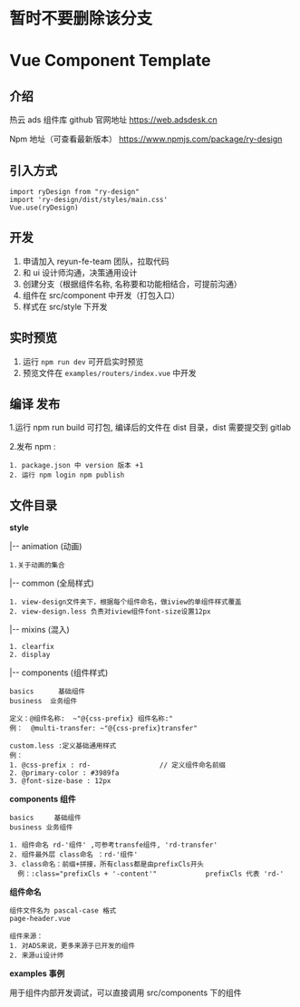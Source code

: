 # 暂时不要删除该分支

# Vue Component Template

## 介绍

热云 ads 组件库 github
官网地址 https://web.adsdesk.cn

Npm 地址（可查看最新版本）
https://www.npmjs.com/package/ry-design 

## 引入方式

    import ryDesign from "ry-design"
    import 'ry-design/dist/styles/main.css'
    Vue.use(ryDesign)

## 开发

1. 申请加入 reyun-fe-team 团队，拉取代码
2. 和 ui 设计师沟通，决策通用设计
3. 创建分支（根据组件名称, 名称要和功能相结合，可提前沟通）
4. 组件在 src/component 中开发（打包入口）
5. 样式在 src/style 下开发

## 实时预览

1. 运行 `npm run dev` 可开启实时预览
2. 预览文件在 `examples/routers/index.vue` 中开发

## 编译 发布

1.运行 npm run build 可打包, 编译后的文件在 dist 目录，dist 需要提交到 gitlab 

2.发布 npm :

	1. package.json 中 version 版本 +1
	2. 运行 npm login npm publish

## 文件目录

**style**

|-- animation (动画)

    1.关于动画的集合

|-- common (全局样式)

    1. view-design文件夹下，根据每个组件命名，做iview的单组件样式覆盖
    2. view-design.less 负责对iview组件font-size设置12px

|-- mixins (混入)

    1. clearfix
    2. display

|-- components (组件样式)

    basics      基础组件
    business  业务组件

    定义：@组件名称:  ~"@{css-prefix} 组件名称:"
    例：  @multi-transfer: ~"@{css-prefix}transfer"

    custom.less :定义基础通用样式
    例：
    1. @css-prefix : rd-                 // 定义组件命名前缀
    2. @primary-color : #3989fa
    3. @font-size-base : 12px

**components 组件**

    basics     基础组件
    business 业务组件

    1. 组件命名 rd-'组件' ,可参考transfe组件, 'rd-transfer'
    2. 组件最外层 class命名 ：rd-'组件'
    3. class命名：前缀+拼接，所有class都是由prefixCls开头
      例：:class="prefixCls + '-content'"            prefixCls 代表 'rd-'

**组件命名**

    组件文件名为 pascal-case 格式
    page-header.vue

    组件来源：
    1. 对ADS来说，更多来源于已开发的组件
    2. 来源ui设计师

**examples 事例**

用于组件内部开发调试，可以直接调用 src/components 下的组件
